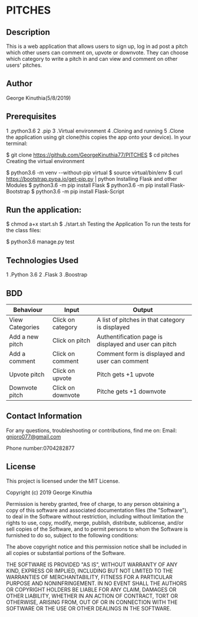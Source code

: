 # PITCHES

## Description
This is a web application that allows users to sign up, log in ad post a pitch which other users can comment on, upvote or downvote. They can choose which category to write a pitch in and can view and comment on other users' pitches.

## Author
George Kinuthia(5/8/2019)

## Prerequisites
1 .python3.6
2 .pip
3 .Virtual environment
4 .Cloning and running
5 .Clone the application using git clone(this copies the app onto your device). In your terminal:

$ git clone https://github.com/GeorgeKinuthia77/PITCHES
$ cd pitches
Creating the virtual environment

$ python3.6 -m venv --without-pip virtual
$ source virtual/bin/env
$ curl https://bootstrap.pypa.io/get-pip.py | python
Installing Flask and other Modules
$ python3.6 -m pip install Flask
$ python3.6 -m pip install Flask-Bootstrap
$ python3.6 -m pip install Flask-Script


## Run the application:

$ chmod a+x start.sh
$ ./start.sh
Testing the Application To run the tests for the class files:

$ python3.6 manage.py test

## Technologies Used

1 .Python 3.6
2 .Flask
3 .Boostrap

## BDD

|Behaviour      |Input            |Output                                               |
|---------------|-----------------|-----------------------------------------------------|
|View Categories|Click on category|A list of pitches in that category is displayed      |
|Add a new pitch|Click on pitch	  |Authentification page is displayed and user can pitch|
|Add a comment	|Click on comment	|Comment form is displayed and user can comment       |
|Upvote pitch	  |Click on upvote	|Pitch gets +1 upvote                                 |
|Downvote pitch |Click on downvote|Pitche gets +1 downvote                              |


## Contact Information
For any questions, troubleshooting or contributions, find me on: Email: gnjoro077@gmail.com

Phone number:0704282877

## License
This project is licensed under the MIT License.

Copyright (c) 2019 George Kinuthia

Permission is hereby granted, free of charge, to any person obtaining a copy
of this software and associated documentation files (the "Software"), to deal
in the Software without restriction, including without limitation the rights
to use, copy, modify, merge, publish, distribute, sublicense, and/or sell
copies of the Software, and to permit persons to whom the Software is
furnished to do so, subject to the following conditions:

The above copyright notice and this permission notice shall be included in all
copies or substantial portions of the Software.

THE SOFTWARE IS PROVIDED "AS IS", WITHOUT WARRANTY OF ANY KIND, EXPRESS OR
IMPLIED, INCLUDING BUT NOT LIMITED TO THE WARRANTIES OF MERCHANTABILITY,
FITNESS FOR A PARTICULAR PURPOSE AND NONINFRINGEMENT. IN NO EVENT SHALL THE
AUTHORS OR COPYRIGHT HOLDERS BE LIABLE FOR ANY CLAIM, DAMAGES OR OTHER
LIABILITY, WHETHER IN AN ACTION OF CONTRACT, TORT OR OTHERWISE, ARISING FROM,
OUT OF OR IN CONNECTION WITH THE SOFTWARE OR THE USE OR OTHER DEALINGS IN THE
SOFTWARE.
